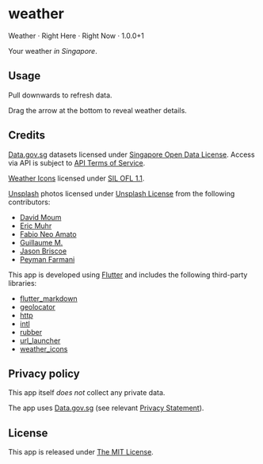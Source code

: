 # weather

Weather · Right Here · Right Now · 1.0.0+1

Your weather *in Singapore*.

## Usage

Pull downwards to refresh data.

Drag the arrow at the bottom to reveal weather details.

## Credits

[Data.gov.sg](https://data.gov.sg/) datasets licensed under [Singapore Open Data License](https://data.gov.sg/open-data-licence). Access via API is subject to [API Terms of Service](https://data.gov.sg/privacy-and-website-terms#api-terms).

[Weather Icons](https://erikflowers.github.io/weather-icons/) licensed under [SIL OFL 1.1](http://scripts.sil.org/OFL).

[Unsplash](https://unsplash.com) photos licensed under [Unsplash License](https://unsplash.com/license) from the following contributors:
- [David Moum](https://unsplash.com/@davidmoum?utm_source=unsplash&utm_medium=referral&utm_content=creditCopyText)
- [Eric Muhr](https://unsplash.com/@ericmuhr?utm_source=unsplash&utm_medium=referral&utm_content=creditCopyText)
- [Fabio Neo Amato](https://unsplash.com/@cloudsdealer?utm_source=unsplash&utm_medium=referral&utm_content=creditCopyText)
- [Guillaume M.](https://unsplash.com/@guimgn?utm_source=unsplash&utm_medium=referral&utm_content=creditCopyText)
- [Jason Briscoe](https://unsplash.com/@jsnbrsc?utm_source=unsplash&utm_medium=referral&utm_content=creditCopyText)
- [Peyman Farmani](https://unsplash.com/@peymanfarmani?utm_source=unsplash&utm_medium=referral&utm_content=creditCopyText)

This app is developed using [Flutter](https://flutter.dev) and includes the following third-party libraries:
- [flutter_markdown](https://pub.dev/packages/flutter_markdown)
- [geolocator](https://pub.dev/packages/geolocator)
- [http](https://pub.dev/packages/http)
- [intl](https://pub.dev/packages/intl)
- [rubber](https://pub.dev/packages/rubber)
- [url_launcher](https://pub.dev/packages/url_launcher)
- [weather_icons](https://pub.dev/packages/weather_icons)

## Privacy policy

This app itself *does not* collect any private data.

The app uses [Data.gov.sg](https://data.gov.sg/) (see relevant [Privacy Statement](https://data.gov.sg/privacy-and-website-terms#privacy)).

## License

This app is released under [The MIT License](https://opensource.org/licenses/MIT).
